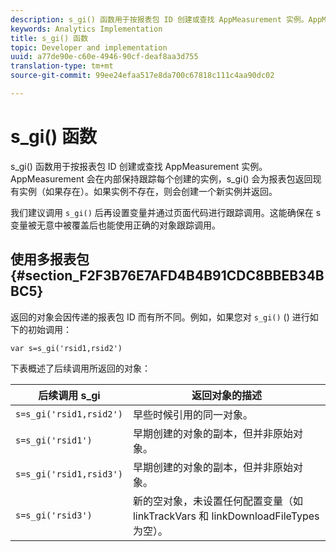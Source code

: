 ```yaml
---
description: s_gi() 函数用于按报表包 ID 创建或查找 AppMeasurement 实例。AppMeasurement 会在内部保持跟踪每个创建的实例，s_gi() 会为报表包返回现有实例（如果存在）。如果实例不存在，则会创建一个新实例并返回。
keywords: Analytics Implementation
title: s_gi() 函数
topic: Developer and implementation
uuid: a77de90e-c60e-4946-90cf-deaf8aa3d755
translation-type: tm+mt
source-git-commit: 99ee24efaa517e8da700c67818c111c4aa90dc02

---
```



# s_gi() 函数

s_gi() 函数用于按报表包 ID 创建或查找 AppMeasurement 实例。AppMeasurement 会在内部保持跟踪每个创建的实例，s_gi() 会为报表包返回现有实例（如果存在）。如果实例不存在，则会创建一个新实例并返回。

我们建议调用 `s_gi()` 后再设置变量并通过页面代码进行跟踪调用。这能确保在 s 变量被无意中被覆盖后也能使用正确的对象跟踪调用。

## 使用多报表包 {#section_F2F3B76E7AFD4B4B91CDC8BBEB34BBC5}

返回的对象会因传递的报表包 ID 而有所不同。例如，如果您对 `s_gi()` () 进行如下的初始调用：

```
var s=s_gi('rsid1,rsid2')
```

下表概述了后续调用所返回的对象：

| **后续调用 s_gi** | **返回对象的描述** |
|---|---|
| `s=s_gi('rsid1,rsid2')` | 早些时候引用的同一对象。 |
| `s=s_gi('rsid1')` | 早期创建的对象的副本，但并非原始对象。 |
| `s=s_gi('rsid1,rsid3')` | 早期创建的对象的副本，但并非原始对象。 |
| `s=s_gi('rsid3')` | 新的空对象，未设置任何配置变量（如 linkTrackVars 和 linkDownloadFileTypes 为空）。 |
